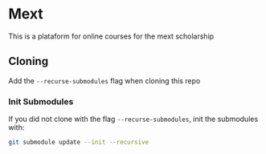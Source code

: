 # Mext

This is a plataform for online courses for the mext scholarship

## Cloning

Add the `--recurse-submodules` flag when cloning this repo

### Init Submodules

If you did not clone with the flag `--recurse-submodules`, init the submodules with:

```sh
git submodule update --init --recursive
```
